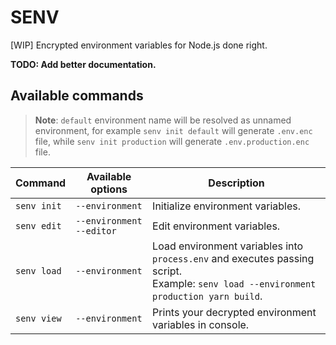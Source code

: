 # SENV

[WIP] Encrypted environment variables for Node.js done right.

**TODO: Add better documentation.**

## Available commands

> **Note**: `default` environment name will be resolved as unnamed environment, for example `senv init default` will generate `.env.enc` file, while `senv init production` will generate `.env.production.enc` file.

| Command     | Available options                 | Description                                                                                                                                 |
| ----------- | --------------------------------- | ------------------------------------------------------------------------------------------------------------------------------------------- |
| `senv init` | `--environment `                  | Initialize environment variables.                                                                                                           |
| `senv edit` | `--environment` <br /> `--editor` | Edit environment variables.                                                                                                                 |
| `senv load` | `--environment`                   | Load environment variables into `process.env` and executes passing script. <br /> Example: `senv load --environment production yarn build`. |
| `senv view` | `--environment`                   | Prints your decrypted environment variables in console.                                                                                     |
